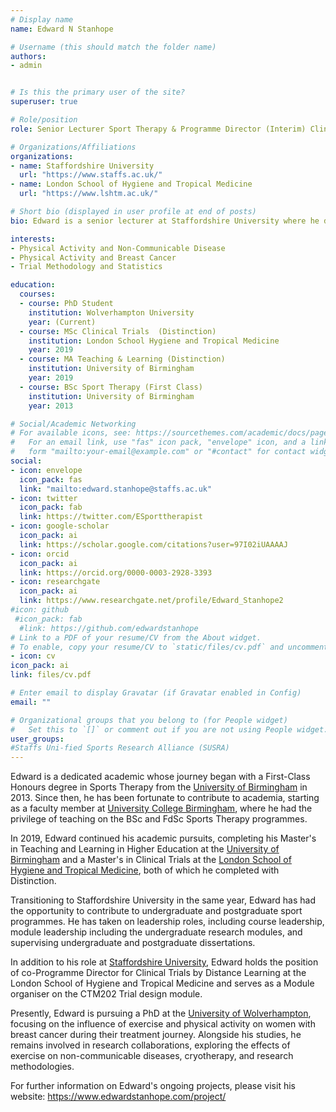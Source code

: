 ```yaml
---
# Display name
name: Edward N Stanhope

# Username (this should match the folder name)
authors:
- admin


# Is this the primary user of the site?
superuser: true

# Role/position
role: Senior Lecturer Sport Therapy & Programme Director (Interim) Clinical Trials

# Organizations/Affiliations
organizations:
- name: Staffordshire University
  url: "https://www.staffs.ac.uk/"
- name: London School of Hygiene and Tropical Medicine
  url: "https://www.lshtm.ac.uk/"

# Short bio (displayed in user profile at end of posts)
bio: Edward is a senior lecturer at Staffordshire University where he delivers on the Undergraduate Sport Therapy and MSc Applied Research Programs. Edwards knowledge in trial methodology and statistics sees him oversee the dissertation module for all students registered on programs in the sport department. Edwards supervises a number of students conducting research on the BSc Sport Therapy, MSc Applied Reseach and MSc Sport and Exercise programs. Edward has a particular research interest in the effects of physical activity and patients with non-communicable diseases. Edward is currently undertaking a PhD which explores the effects of physical activity in breast cancer patients across their treatment continuum. 

interests:
- Physical Activity and Non-Communicable Disease
- Physical Activity and Breast Cancer
- Trial Methodology and Statistics

education:
  courses:
  - course: PhD Student
    institution: Wolverhampton University
    year: (Current)
  - course: MSc Clinical Trials  (Distinction)
    institution: London School Hygiene and Tropical Medicine
    year: 2019
  - course: MA Teaching & Learning (Distinction)
    institution: University of Birmingham
    year: 2019
  - course: BSc Sport Therapy (First Class)
    institution: University of Birmingham
    year: 2013

# Social/Academic Networking
# For available icons, see: https://sourcethemes.com/academic/docs/page-builder/#icons
#   For an email link, use "fas" icon pack, "envelope" icon, and a link in the
#   form "mailto:your-email@example.com" or "#contact" for contact widget.
social:
- icon: envelope
  icon_pack: fas
  link: "mailto:edward.stanhope@staffs.ac.uk"
- icon: twitter
  icon_pack: fab
  link: https://twitter.com/ESporttherapist
- icon: google-scholar
  icon_pack: ai
  link: https://scholar.google.com/citations?user=97I02iUAAAAJ
- icon: orcid
  icon_pack: ai
  link: https://orcid.org/0000-0003-2928-3393
- icon: researchgate
  icon_pack: ai
  link: https://www.researchgate.net/profile/Edward_Stanhope2
#icon: github
 #icon_pack: fab
  #link: https://github.com/edwardstanhope
# Link to a PDF of your resume/CV from the About widget.
# To enable, copy your resume/CV to `static/files/cv.pdf` and uncomment the lines below.
- icon: cv
icon_pack: ai
link: files/cv.pdf

# Enter email to display Gravatar (if Gravatar enabled in Config)
email: ""

# Organizational groups that you belong to (for People widget)
#   Set this to `[]` or comment out if you are not using People widget.
user_groups:
#Staffs Uni-fied Sports Research Alliance (SUSRA)
---
```


Edward is a dedicated academic whose journey began with a First-Class Honours degree in Sports Therapy from the [University of Birmingham](https://www.birmingham.ac.uk/) in 2013. Since then, he has been fortunate to contribute to academia, starting as a faculty member at [University College Birmingham](https://www.ucb.ac.uk/), where he had the privilege of teaching on the BSc and FdSc Sports Therapy programmes.

In 2019, Edward continued his academic pursuits, completing his Master's in Teaching and Learning in Higher Education at the [University of Birmingham](https://www.birmingham.ac.uk/) and a Master's in Clinical Trials at the [London School of Hygiene and Tropical Medicine](https://www.lshtm.ac.uk/), both of which he completed with Distinction.

Transitioning to Staffordshire University in the same year, Edward has had the opportunity to contribute to undergraduate and postgraduate sport programmes. He has taken on leadership roles, including course leadership, module leadership including the undergraduate research modules, and supervising undergraduate and postgraduate dissertations.

In addition to his role at [Staffordshire University](https://www.staffs.ac.uk/), Edward holds the position of co-Programme Director for Clinical Trials by Distance Learning at the London School of Hygiene and Tropical Medicine and serves as a Module organiser on the CTM202 Trial design module.

Presently, Edward is pursuing a PhD at the [University of Wolverhampton](https://www.wlv.ac.uk/), focusing on the influence of exercise and physical activity on women with breast cancer during their treatment journey. Alongside his studies, he remains involved in research collaborations, exploring the effects of exercise on non-communicable diseases, cryotherapy, and research methodologies.

For further information on Edward's ongoing projects, please visit his website: https://www.edwardstanhope.com/project/

